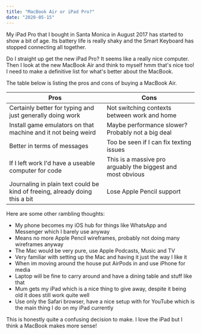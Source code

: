 ```yaml
---
title: "MacBook Air or iPad Pro?"
date: "2020-05-15"
---
```


My iPad Pro that I bought in Santa Monica in August 2017 has started to show a bit of age. Its battery life is really shaky and the Smart Keyboard has stopped connecting all together.

Do I straight up get the new iPad Pro? It seems like a really nice computer. Then I look at the new MacBook Air and think to myself hmm that's nice too! I need to make a definitive list for what's better about the MacBook. 

The table below is listing the pros and cons of buying a MacBook Air.

|Pros                                                                   |Cons                                                         |
|-----------------------------------------------------------------------|-------------------------------------------------------------|
|Certainly better for typing and just generally doing work              | Not switching contexts between work and home                |
|Install game emulators on that machine and it not being weird          | Maybe performance slower? Probably not a big deal           |
|Better in terms of messages                                            | Too be seen if I can fix texting issues                     |
|If I left work I'd have a useable computer for code                    | This is a massive pro arguably the biggest and most obvious |
|Journaling in plain text could be kind of freeing, already doing this a bit| Lose Apple Pencil support                                   |

Here are some other rambling thoughts:

- My phone becomes my iOS hub for things like WhatsApp and Messenger which I barely use anyway
- Means no more Apple Pencil wireframes, probably not doing many wireframes anyway
- The Mac would be very pure, use Apple Podcasts, Music and TV
- Very familiar with setting up the Mac and having it just the way I like it
- When im moving around the house put AirPods in and use iPhone for media
- Laptop will be fine to carry around and have a dining table and stuff like that
- Mum gets my iPad which is a nice thing to give away, despite it being old it does still work quite well
- Use only the Safari browser, have a nice setup with for YouTube which is the main thing I do on my iPad currently 

This is honestly quite a confusing decision to make. I love the iPad but I think a MacBook makes more sense!
